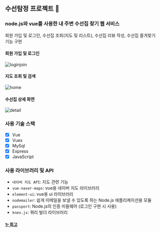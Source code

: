## 수선탐정 프로젝트 🔎
### node.js와 vue를 사용한 내 주변 수선집 찾기 웹 서비스
회원 가입 및 로그인, 수선집 조회(지도 및 리스트), 수선집 리뷰 작성, 수선집 즐겨찾기 기능 구현

#### 회원 가입 및 로그인

![loginjoin](https://github.com/klloo/react-ts-slack-clonecoding-sleact/assets/53117014/7f0ca515-13de-4773-86c3-a8140db5e764)

#### 지도 조회 및 검색

![home](https://github.com/klloo/react-ts-slack-clonecoding-sleact/assets/53117014/c25ff8d3-7c9a-4a39-b0ac-bd48064ee594)

#### 수선집 상세 화면

![detail](https://github.com/klloo/react-ts-slack-clonecoding-sleact/assets/53117014/ca217f1d-dcfa-414c-8878-66eee736f63d)

### 사용 기술 스택
- [x] Vue
- [x] Vuex
- [x] MySql
- [x] Express
- [x] JavaScript

### 사용 라이브러리 및 API
- `네이버 지도 API`: 지도 관련 기능 
- `vue-naver-maps`: vue용 네이버 지도 라이브러리
- `element-ui`: vue용 ui 라이브러리
- `nodemailer`: 쉽게 이메일을 보낼 수 있도록 하는 Node.js 애플리케이션용 모듈
- `passport`: Node.js의 인증 미들웨어 (로그인 구현 시 사용)
- `knex.js`: 쿼리 빌더 라이브러리

#### [✨ 회고](https://klloo.github.io/alteration-detective/)
